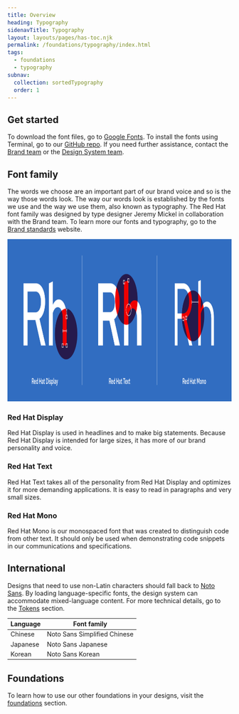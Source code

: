 ```yaml
---
title: Overview
heading: Typography
sidenavTitle: Typography
layout: layouts/pages/has-toc.njk
permalink: /foundations/typography/index.html
tags:
  - foundations
  - typography
subnav:
  collection: sortedTypography
  order: 1
---
```


<link rel="stylesheet"
      href="/assets/packages/@rhds/elements/elements/rh-table/rh-table-lightdom.css"
      data-helmet>

<script type="module" data-helmet>
  import '@rhds/elements/rh-table/rh-table.js';
</script>

## Get started

To download the font files, go to [Google Fonts][googlefonts]. To install the 
fonts using Terminal, go to our [GitHub repo][githubrepo]. If you need further 
assistance, contact the [Brand team][brandteam] or the [Design System 
team][designsystemteam].

## Font family

The words we choose are an important part of our brand voice and so is the way 
those words look. The way our words look is established by the fonts we use and 
the way we use them, also known as typography. The Red Hat font family was 
designed by type designer Jeremy Mickel in collaboration with the Brand team. To 
learn more our fonts and typography, go to the [Brand standards][brandstandards] 
website.

<uxdot-example width-adjustment="1140px" variant="full" alignment="left" no-border>
  <img alt=" 3 examples of the Red Hat font family: Display, Text, and Mono. Each example shows a capital letter R and lowercase letter H with overlays pointing out unique design characteristics."
       src="/assets/typography/type-overview-font-family.png"
       width="1140"
       height="365">
</uxdot-example>

### Red Hat Display

Red Hat Display is used in headlines and to make big statements. Because Red Hat 
Display is intended for large sizes, it has more of our brand personality and 
voice.

### Red Hat Text

Red Hat Text takes all of the personality from Red Hat Display and optimizes it 
for more demanding applications. It is easy to read in paragraphs and very small 
sizes.

### Red Hat Mono

Red Hat Mono is our monospaced font that was created to distinguish code from 
other text. It should only be used when demonstrating code snippets in our 
communications and specifications.

## International

Designs that need to use non-Latin characters should fall back to [Noto 
Sans][notosans]. By loading language-specific fonts, the design system can 
accommodate mixed-language content. For more technical details, go to the 
[Tokens][tokens] section.

<rh-table>

| Language | Font family                  |
|----------|------------------------------|
| Chinese  | Noto Sans Simplified Chinese |
| Japanese | Noto Sans Japanese           |
| Korean   | Noto Sans Korean             |

</rh-table>

<uxdot-feedback>
  <h2>Foundations</h2>
  <p>To learn how to use our other foundations in your designs, visit the <a href="/foundations">foundations</a> section.</p>
</uxdot-feedback>

[googlefonts]: https://fonts.google.com/?query=MCKL
[githubrepo]: https://github.com/RedHatOfficial/RedHatFont
[brandteam]: https://brand.redhat.com/
[designsystemteam]: https://ux.redhat.com/support/
[brandstandards]: https://www.redhat.com/en/about/brand/standards
[notosans]: https://fonts.google.com/noto/specimen/Noto+Sans
[tokens]: https://ux.redhat.com/tokens/font/
